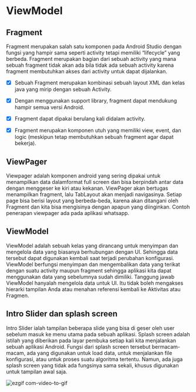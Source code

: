 # ViewModel

## Fragment 
Fragment merupakan salah satu komponen pada Android Studio dengan fungsi yang hampir sama seperti activity tetapi memiliki “lifecycle” yang berbeda. Fragment merupakan bagian dari sebuah activity yang mana sebuah fragment tidak akan ada bila tidak ada sebuah activity karena fragment membutuhkan akses dari activity untuk dapat dijalankan.

- [x] Sebuah Fragment merupakan kombinasi sebuah layout XML dan kelas java yang mirip dengan sebuah Activity.

- [x] Dengan menggunakan support library, fragment dapat mendukung hampir semua versi Android.

- [x] Fragment dapat dipakai berulang kali didalam activity.

- [x] Fragment merupakan komponen utuh yang memiliki view, event, dan logic (meskipun tetap membutuhkan sebuah fragment agar dapat bekerja).

## ViewPager
Viewpager adalah komponen android yang sering dipakai untuk menampilkan data dalamformat full screen dan bisa berpindah antar data dengan menggeser ke kiri atau kekanan.
ViewPager akan bertugas menampilkan fragment, lalu TabLayout akan menjadi navigasinya. Setiap page bisa berisi layout yang berbeda-beda, karena akan ditangani oleh Fragment dan kita bisa mengisinya dengan apapun yang diinginkan. Contoh penerapan viewpager ada pada aplikasi whatsapp.

## ViewModel
ViewModel adalah sebuah kelas yang dirancang untuk menyimpan dan mengelola data yang biasanya berhubungan dengan UI. Sehingga data tersebut dapat digunakan kembali saat terjadi perubahan konfigurasi.
ViewModel berfungsi menyimpan dan mengembalikan data yang terikat dengan suatu activity maupun fragment sehingga aplikasi kita dapat menggunakan data yang sebelumnya sudah dimiliki.
Tanggung jawab ViewModel hanyalah mengelola data untuk UI. Itu tidak boleh mengakses hierarki tampilan Anda atau menahan referensi kembali ke Aktivitas atau Fragmen.

## Intro Slider dan splash screen
Intro Slider ialah tampilan beberapa slide yang bisa di geser oleh user sebelum masuk ke menu utama pada sebuah aplikasi. 
Splash screen adalah istilah yang diberikan pada layar pembuka setiap kali kita menjalankan sebuah aplikasi Android. Fungsi dari splash screen tersebut bermacam-macam, ada yang digunakan untuk load data, untuk menjalankan file konfigurasi, atau untuk proses suatu algoritma tertentu. Namun, ada juga splash screen yang tidak ada fungsinya sama sekali, khusus digunakan untuk tampilan awal saja. 

![ezgif com-video-to-gif](https://user-images.githubusercontent.com/60589670/111824747-2e5d8280-8919-11eb-9344-f06621ef54e8.gif)
